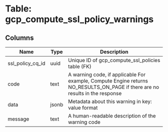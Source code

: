 
# Table: gcp_compute_ssl_policy_warnings

## Columns
| Name        | Type           | Description  |
| ------------- | ------------- | -----  |
|ssl_policy_cq_id|uuid|Unique ID of gcp_compute_ssl_policies table (FK)|
|code|text|A warning code, if applicable For example, Compute Engine returns NO_RESULTS_ON_PAGE if there are no results in the response|
|data|jsonb|Metadata about this warning in key: value format|
|message|text|A human-readable description of the warning code|
